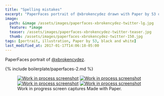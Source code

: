 ```yaml
---
title: "Spelling mistakes"
excerpt: "PaperFaces portrait of @xbrokencydez drawn with Paper by 53 on an iPad."
image: 
  path: &image /assets/images/paperfaces-xbrokencydez-twitter-lg.jpg 
  feature: *image
  teaser: /assets/images/paperfaces-xbrokencydez-twitter-teaser.jpg
  thumb: /assets/images/paperfaces-xbrokencydez-twitter-150.jpg
tags: [portrait, illustration, Paper by 53, black and white]
last_modified_at: 2017-01-17T14:06:18-05:00
---
```


PaperFaces portrait of [@xbrokencydez](http://twitter.com/xbrokencydez).

{% include boilerplate/paperfaces-2.md %}

<figure class="third">
	<a href="{{ site.url }}/assets/images/paperfaces-xbrokencydez-process-1-lg.jpg"><img src="{{ site.url }}/assets/images/paperfaces-xbrokencydez-process-1-600.jpg" alt="Work in process screenshot"></a>
	<a href="{{ site.url }}/assets/images/paperfaces-xbrokencydez-process-2-lg.jpg"><img src="{{ site.url }}/assets/images/paperfaces-xbrokencydez-process-2-600.jpg" alt="Work in process screenshot"></a>
	<a href="{{ site.url }}/assets/images/paperfaces-xbrokencydez-process-3-lg.jpg"><img src="{{ site.url }}/assets/images/paperfaces-xbrokencydez-process-3-600.jpg" alt="Work in process screenshot"></a>
	<a href="{{ site.url }}/assets/images/paperfaces-xbrokencydez-process-4-lg.jpg"><img src="{{ site.url }}/assets/images/paperfaces-xbrokencydez-process-4-600.jpg" alt="Work in process screenshot"></a>
	<figcaption>Work in progress screen captures Made with Paper.</figcaption>
</figure>
